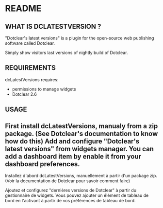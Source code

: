 # README

## WHAT IS DCLATESTVERSION ?

"Dotclear's latest versions" is a plugin for the open-source 
web publishing software called Dotclear.

Simply show visitors last versions of nightly build of Dotclear.

## REQUIREMENTS

 dcLatestVersions requires: 

  * permissions to manage widgets
  * Dotclear 2.6

## USAGE

First install dcLatestVersions, manualy from a zip package.
(See Dotclear's documentation to know how do this)
Add and configure "Dotclear's latest versions" from widgets manager.
You can add a dashboard item by enable it from your dashboard preferences.
--
Installez d'abord dcLatestVersions, manuellement à partir d'un package zip.
(Voir la documentation de Dotclear pour savoir comment faire)

Ajoutez et configurez "dernières versions de Dotclear" à partir du gestionnaire de widgets.
Vous pouvez ajouter un élément de tableau de bord en l'activant à partir de vos préférences de tableau de bord.
